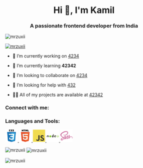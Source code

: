 <h1 align="center">Hi 👋, I'm Kamil</h1>
<h3 align="center">A passionate frontend developer from India</h3>

<p align="left"> <img src="https://komarev.com/ghpvc/?username=mrzuxii&label=Profile%20views&color=0e75b6&style=flat" alt="mrzuxii" /> </p>

<p align="left"> <a href="https://github.com/ryo-ma/github-profile-trophy"><img src="https://github-profile-trophy.vercel.app/?username=mrzuxii" alt="mrzuxii" /></a> </p>

- 🔭 I’m currently working on [4234](4432)

- 🌱 I’m currently learning **42342**

- 👯 I’m looking to collaborate on [4234](4324)

- 🤝 I’m looking for help with [432](43242)

- 👨‍💻 All of my projects are available at [42342](42342)

<h3 align="left">Connect with me:</h3>
<p align="left">
</p>

<h3 align="left">Languages and Tools:</h3>
<p align="left"> <a href="https://www.w3schools.com/css/" target="_blank" rel="noreferrer"> <img src="https://raw.githubusercontent.com/devicons/devicon/master/icons/css3/css3-original-wordmark.svg" alt="css3" width="40" height="40"/> </a> <a href="https://www.w3.org/html/" target="_blank" rel="noreferrer"> <img src="https://raw.githubusercontent.com/devicons/devicon/master/icons/html5/html5-original-wordmark.svg" alt="html5" width="40" height="40"/> </a> <a href="https://developer.mozilla.org/en-US/docs/Web/JavaScript" target="_blank" rel="noreferrer"> <img src="https://raw.githubusercontent.com/devicons/devicon/master/icons/javascript/javascript-original.svg" alt="javascript" width="40" height="40"/> </a> <a href="https://nodejs.org" target="_blank" rel="noreferrer"> <img src="https://raw.githubusercontent.com/devicons/devicon/master/icons/nodejs/nodejs-original-wordmark.svg" alt="nodejs" width="40" height="40"/> </a> <a href="https://sass-lang.com" target="_blank" rel="noreferrer"> <img src="https://raw.githubusercontent.com/devicons/devicon/master/icons/sass/sass-original.svg" alt="sass" width="40" height="40"/> </a> </p>

<p><img align="left" src="https://github-readme-stats.vercel.app/api/top-langs?username=mrzuxii&show_icons=true&locale=en&layout=compact" alt="mrzuxii" /></p>

<p>&nbsp;<img align="center" src="https://github-readme-stats.vercel.app/api?username=mrzuxii&show_icons=true&locale=en" alt="mrzuxii" /></p>

<p><img align="center" src="https://github-readme-streak-stats.herokuapp.com/?user=mrzuxii&" alt="mrzuxii" /></p>

